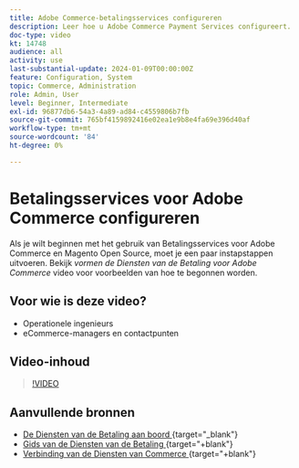 ```yaml
---
title: Adobe Commerce-betalingsservices configureren
description: Leer hoe u Adobe Commerce Payment Services configureert.
doc-type: video
kt: 14748
audience: all
activity: use
last-substantial-update: 2024-01-09T00:00:00Z
feature: Configuration, System
topic: Commerce, Administration
role: Admin, User
level: Beginner, Intermediate
exl-id: 96877db6-54a3-4a89-ad84-c4559806b7fb
source-git-commit: 765bf4159892416e02ea1e9b8e4fa69e396d40af
workflow-type: tm+mt
source-wordcount: '84'
ht-degree: 0%

---
```


# Betalingsservices voor Adobe Commerce configureren

Als je wilt beginnen met het gebruik van Betalingsservices voor Adobe Commerce en Magento Open Source, moet je een paar instapstappen uitvoeren. Bekijk _vormen de Diensten van de Betaling voor Adobe Commerce_ video voor voorbeelden van hoe te begonnen worden.

## Voor wie is deze video?

- Operationele ingenieurs
- eCommerce-managers en contactpunten

## Video-inhoud

>[!VIDEO](https://video.tv.adobe.com/v/3425957?learn=on)

## Aanvullende bronnen

- [ De Diensten van de Betaling aan boord ](https://experienceleague.adobe.com/docs/commerce-merchant-services/payment-services/get-started/onboard.html) {target="_blank"}
- [ Gids van de Diensten van de Betaling ](https://experienceleague.adobe.com/docs/commerce-merchant-services/payment-services/guide-overview.html) {target="+blank"}
- [ Verbinding van de Diensten van Commerce ](https://experienceleague.adobe.com/docs/commerce-merchant-services/user-guides/integration-services/saas.html) {target="+blank"}
